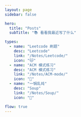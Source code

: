 ```yaml
---
layout: page
sidebar: false

hero:
  title: "Posts"
  subTitle: "📚 看看我最近写了什么"

types:
  - name: "Leetcode 刷题"
    desc: "Leetcode"
    link: "/Notes/Leetcode/"
    icon: "🐱"
  - name: "ACM 模式练习"
    desc: "ACM 模式练习"
    link: "/Notes/ACM-mode/" 
    icon: "🦁"
  - name: "一锅乱炖"
    desc: "Soup"
    link: "/Notes/Soup/"
    icon: "🐯" 

flow: true
---
```


<script setup>
import BlogArchive from '../../.vitepress/views/BlogArchive.vue'
</script>

<BlogArchive/>
